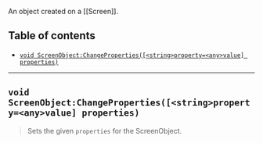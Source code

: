 An object created on a [[Screen]].

## Table of contents
* [`void ScreenObject:ChangeProperties([<string>property=<any>value] properties)`](#void-screenobjectchangepropertiesstringpropertyanyvalue-properties)

___

## `void ScreenObject:ChangeProperties([<string>property=<any>value] properties)`

> Sets the given `properties` for the ScreenObject.